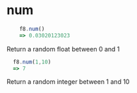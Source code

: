 # num

```js
    f8.num()
    => 0.03020123023
```
Return a random float between 0 and 1
```js
  f8.num(1,10)
  => 7
```
Return a random integer between 1 and 10
